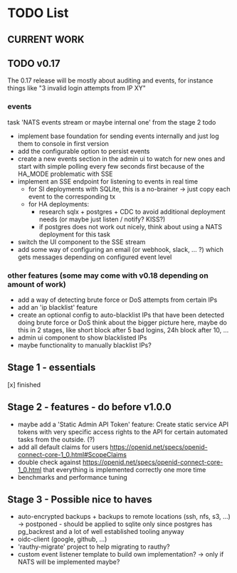 # TODO List

## CURRENT WORK

## TODO v0.17

The 0.17 release will be mostly about auditing and events, for instance things like "3 invalid login attempts from IP XY"

### events

task 'NATS events stream or maybe internal one' from the stage 2 todo

- implement base foundation for sending events internally and just log them to console in first version
- add the configurable option to persist events
- create a new events section in the admin ui to watch for new ones and
start with simple polling every few seconds first because of the HA_MODE problematic with SSE
- implement an SSE endpoint for listening to events in real time
    - for SI deployments with SQLite, this is a no-brainer -> just copy each event to the corresponding tx 
    - for HA deployments:
        - research sqlx + postgres + CDC to avoid additional deployment needs (or maybe just listen / notify? KISS?)
        - if postgres does not work out nicely, think about using a NATS deployment for this task
- switch the UI component to the SSE stream
- add some way of configuring an email (or webhook, slack, ... ?) which gets messages depending on configured event level

### other features (some may come with v0.18 depending on amount of work)

- add a way of detecting brute force or DoS attempts from certain IPs
- add an 'ip blacklist' feature
- create an optional config to auto-blacklist IPs that have been detected doing brute force or DoS
  think about the bigger picture here, maybe do this in 2 stages, like short block after 5 bad logins, 24h block after 10, ...
- admin ui component to show blacklisted IPs
- maybe functionality to manually blacklist IPs?

## Stage 1 - essentials

[x] finished

## Stage 2 - features - do before v1.0.0

- maybe add a 'Static Admin API Token' feature: Create static service API tokens with very specific access rights to
the API for certain automated tasks from the outside. (?)
- add all default claims for users https://openid.net/specs/openid-connect-core-1_0.html#ScopeClaims
- double check against https://openid.net/specs/openid-connect-core-1_0.html that everything is implemented correctly one more time
- benchmarks and performance tuning

## Stage 3 - Possible nice to haves

- auto-encrypted backups + backups to remote locations (ssh, nfs, s3, ...) -> postponed - should be applied to sqlite only
since postgres has pg_backrest and a lot of well established tooling anyway
- oidc-client (google, github, ...)
- 'rauthy-migrate' project to help migrating to rauthy?
- custom event listener template to build own implementation? -> only if NATS will be implemented maybe?
